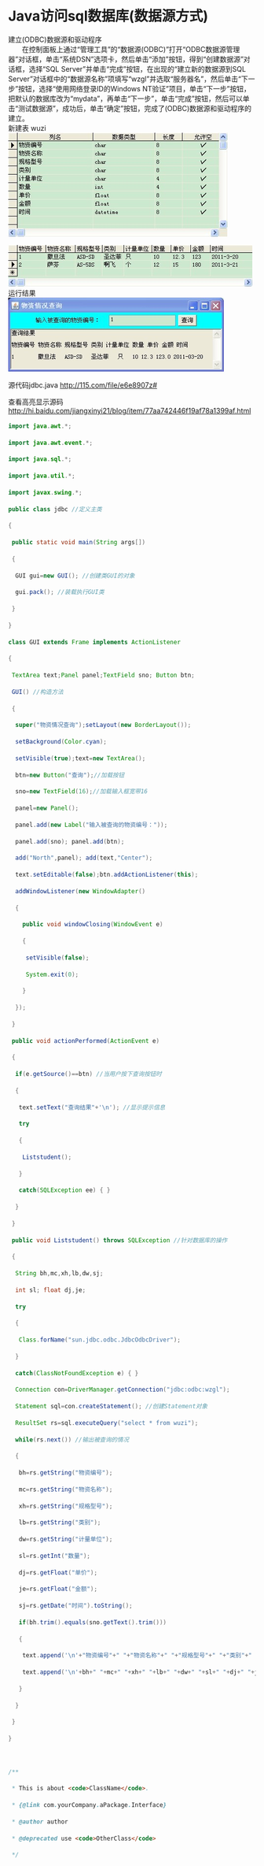 # Java访问sql数据库(数据源方式)  

建立(ODBC)数据源和驱动程序
<br>
　　在控制面板上通过“管理工具”的“数据源(ODBC)”打开“ODBC数据源管理器”对话框，单击“系统DSN”选项卡，然后单击“添加”按钮，得到“创建数据源”对话框，选择“SQL Server”并单击“完成”按钮，在出现的“建立新的数据源到SQL Server”对话框中的“数据源名称”项填写“wzgl”并选取“服务器名”，然后单击“下一步”按钮，选择“使用网络登录ID的Windows NT验证”项目，单击“下一步”按钮，把默认的数据库改为“mydata”，再单击“下一步”，单击“完成”按钮，然后可以单击“测试数据源”，成功后，单击“确定”按钮，完成了(ODBC)数据源和驱动程序的建立。
<br>
新建表 wuzi
<br>
![image](https://raw.githubusercontent.com/shoukaiseki/blogdoc/master/java%20SQL/Java%E8%AE%BF%E9%97%AEsql%E6%95%B0%E6%8D%AE%E5%BA%93(%E6%95%B0%E6%8D%AE%E6%BA%90%E6%96%B9%E5%BC%8F)/img/001.jpg)

![image](https://raw.githubusercontent.com/shoukaiseki/blogdoc/master/java%20SQL/Java%E8%AE%BF%E9%97%AEsql%E6%95%B0%E6%8D%AE%E5%BA%93(%E6%95%B0%E6%8D%AE%E6%BA%90%E6%96%B9%E5%BC%8F)/img/002.jpg)
<br>
运行结果
<br>
![image](https://raw.githubusercontent.com/shoukaiseki/blogdoc/master/java%20SQL/Java%E8%AE%BF%E9%97%AEsql%E6%95%B0%E6%8D%AE%E5%BA%93(%E6%95%B0%E6%8D%AE%E6%BA%90%E6%96%B9%E5%BC%8F)/img/003.jpg)
<br>

源代码jdbc.java http://115.com/file/e6e8907z#

查看高亮显示源码  http://hi.baidu.com/jiangxinyi21/blog/item/77aa742446f19af78a1399af.html
```Java
import java.awt.*;

import java.awt.event.*;

import java.sql.*;

import java.util.*;

import javax.swing.*;

public class jdbc //定义主类

{

 public static void main(String args[])

 {

  GUI gui=new GUI(); //创建类GUI的对象

  gui.pack(); //装载执行GUI类

 }

}

class GUI extends Frame implements ActionListener

{

 TextArea text;Panel panel;TextField sno; Button btn;

 GUI() //构造方法

 {

  super("物资情况查询");setLayout(new BorderLayout());

  setBackground(Color.cyan);

  setVisible(true);text=new TextArea();

  btn=new Button("查询");//加载按钮

  sno=new TextField(16);//加载输入框宽带16

  panel=new Panel();

  panel.add(new Label("输入被查询的物资编号："));

  panel.add(sno); panel.add(btn);

  add("North",panel); add(text,"Center");

  text.setEditable(false);btn.addActionListener(this);

  addWindowListener(new WindowAdapter()

  {

    public void windowClosing(WindowEvent e)

    {

     setVisible(false);

     System.exit(0);

    }

  });

 }

 public void actionPerformed(ActionEvent e)

 {

  if(e.getSource()==btn) //当用户按下查询按钮时

  {

   text.setText("查询结果"+'\n'); //显示提示信息

   try

   {

    Liststudent();

   }

   catch(SQLException ee) { }

  }

 }

 public void Liststudent() throws SQLException //针对数据库的操作

 {

  String bh,mc,xh,lb,dw,sj;

  int sl; float dj,je;

  try

  {

   Class.forName("sun.jdbc.odbc.JdbcOdbcDriver");

  }

  catch(ClassNotFoundException e) { } 

  Connection con=DriverManager.getConnection("jdbc:odbc:wzgl");

  Statement sql=con.createStatement(); //创建Statement对象

  ResultSet rs=sql.executeQuery("select * from wuzi");

  while(rs.next()) //输出被查询的情况

  {

   bh=rs.getString("物资编号");

   mc=rs.getString("物资名称");

   xh=rs.getString("规格型号");

   lb=rs.getString("类别");

   dw=rs.getString("计量单位");

   sl=rs.getInt("数量");

   dj=rs.getFloat("单价");

   je=rs.getFloat("金额");

   sj=rs.getDate("时间").toString();

   if(bh.trim().equals(sno.getText().trim()))

   {

    text.append('\n'+"物资编号"+" "+"物资名称"+" "+"规格型号"+" "+"类别"+" "+"计量单位"+" "+"数量"+" "+"单价"+" "+"金额"+" "+"时间"+'\n');

    text.append('\n'+bh+" "+mc+" "+xh+" "+lb+" "+dw+" "+sl+" "+dj+" "+je+" "+sj+" "+'\n');

   }

  }

 }

}



/**

 * This is about <code>ClassName</code>.

 * {@link com.yourCompany.aPackage.Interface}

 * @author author

 * @deprecated use <code>OtherClass</code>

 */
```
